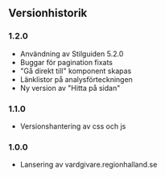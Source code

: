 ## Versionhistorik

### 1.2.0
- Användning av Stilguiden 5.2.0
- Buggar för pagination fixats
- "Gå direkt till" komponent skapas
- Länklistor på analysförteckningen
- Ny version av "Hitta på sidan"

### 1.1.0
- Versionshantering av css och js

### 1.0.0
- Lansering av vardgivare.regionhalland.se